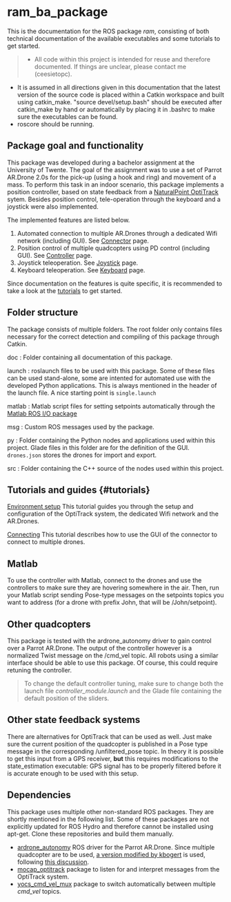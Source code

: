 ram_ba_package
=======================

This is the documentation for the ROS package *ram*, consisting of both technical documentation of the available executables and some tutorials to get started.

> - All code within this project is intended for reuse and therefore documented. If things are unclear, please contact me (ceesietopc).
- It is assumed in all directions given in this documentation that the latest version of the source code is placed within a Catkin workspace and built using catkin_make. "source devel/setup.bash" should be executed after catkin_make by hand or automatically by placing it in .bashrc to make sure the executables can be found.
- roscore should be running. 

Package goal and functionality
-------------------------
This package was developed during a bachelor assignment at the University of Twente. The goal of the assignment was to use a set of Parrot AR.Drone 2.0s for the pick-up (using a hook and ring) and movement of a mass. To perform this task in an indoor scenario, this package implements a position controller, based on state feedback from a [NaturalPoint OptiTrack][1] sytem. Besides position control, tele-operation through the keyboard and a joystick were also implemented.

The implemented features are listed below.

 1. Automated connection to multiple AR.Drones through a dedicated Wifi network (including GUI). See [Connector](connector.md) page.
 2. Position control of multiple quadcopters using PD control (including GUI). See [Controller](controller.md) page.
 3. Joystick teleoperation. See [Joystick](joystick.md) page.
 4. Keyboard teleoperation. See [Keyboard](keyboard.md) page.

Since documentation on the features is quite specific, it is recommended to take a look at the [tutorials](#tutorials) to get started.

Folder structure
-----------------
The package consists of multiple folders. The root folder only contains files necessary for the correct detection and compiling of this package through Catkin.

doc
:   Folder containing all documentation of this package.

launch
:   roslaunch files to be used with this package. Some of these files can be used stand-alone, some are intented for automated use with the developed Python applications. This is always mentioned in the header of the launch file. A nice starting point is `single.launch`

matlab
:   Matlab script files for setting setpoints automatically through the [Matlab ROS I/O package][2]

msg
:   Custom ROS messages used by the package.

py
:   Folder containing the Python nodes and applications used within this project. Glade files in this folder are for the definition of the GUI. `drones.json` stores the drones for import and export.

src
:   Folder containing the C++ source of the nodes used within this project.

Tutorials and guides {#tutorials}
--------------
[Environment setup](environment.md)
This tutorial guides you through the setup and configuration of the OptiTrack system, the dedicated Wifi network and the AR.Drones.

[Connecting](connecting.md)
This tutorial describes how to use the GUI of the connector to connect to multiple drones.

Matlab
--------------
To use the controller with Matlab, connect to the drones and use the controllers to make sure they are hovering somewhere in the air. Then, run your Matlab script sending Pose-type messages on the setpoints topics you want to address (for a drone with prefix John, that will be /John/setpoint).

Other quadcopters
--------------------
This package is tested with the ardrone_autonomy driver to gain control over a Parrot AR.Drone. The output of the controller however is a normalized Twist message on the /cmd_vel topic. All robots using a similar interface should be able to use this package. Of course, this could require retuning the controller. 
> To change the default controller tuning, make sure to change both the launch file *controller_module.launch* and the Glade file containing the default position of the sliders.

Other state feedback systems
--------------------
There are alternatives for OptiTrack that can be used as well. Just make sure the current position of the quadcopter is published in a Pose type message in the corresponding /unfiltered_pose topic. In theory it is possible to get this input from a GPS receiver, **but** this requires modifications to the state_estimation executable: GPS signal has to be properly filtered before it is accurate enough to be used with this setup.

Dependencies
---------------
This package uses multiple other non-standard ROS packages. They are shortly mentioned in the following list. Some of these packages are not explicitly updated for ROS Hydro and therefore cannot be installed using apt-get. Clone these repositories and build them manually.

 - [ardrone_autonomy][3] ROS driver for the Parrot AR.Drone. Since multiple quadcopter are to be used, [a version modified by kbogert][4] is used, following [this discussion][5].
 - [mocap_optitrack][6] package to listen for and interpret messages from the OptiTrack system.
 - [yocs_cmd_vel_mux][7] package to switch automatically between multiple *cmd_vel* topics.

  [1]: http://www.naturalpoint.com/optitrack/
  [2]: http://www.mathworks.nl/hardware-support/robot-operating-system.html
  [3]: https://github.com/AutonomyLab/ardrone_autonomy
  [4]: https://github.com/AutonomyLab/ardrone_autonomy/pull/98
  [5]: https://github.com/AutonomyLab/ardrone_autonomy/issues/56
  [6]: http://wiki.ros.org/mocap_optitrack
  [7]: http://wiki.ros.org/yocs_cmd_vel_mux